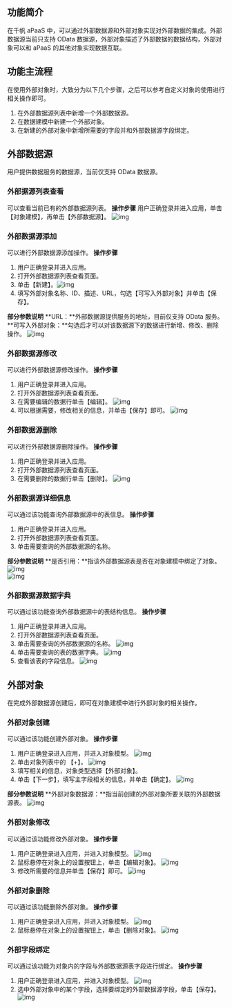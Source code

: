 ## 功能简介
在千帆 aPaaS 中，可以通过外部数据源和外部对象实现对外部数据的集成。外部数据源当前只支持 OData 数据源，外部对象描述了外部数据的数据结构，外部对象可以和 aPaaS 的其他对象实现数据互联。

## 功能主流程
在使用外部对象时，大致分为以下几个步骤，之后可以参考自定义对象的使用进行相关操作即可。
1. 在外部数据源列表中新增一个外部数据源。
2. 在数据建模中新建一个外部对象。
3. 在新建的外部对象中新增所需要的字段并和外部数据源字段绑定。


## 外部数据源
用户提供数据服务的数据源，当前仅支持 OData 数据源。

### 外部据源列表查看
可以查看当前已有的外部数据源列表。
**操作步骤**
用户正确登录并进入应用，单击【对象建模】，再单击【外部数据源】。
![img](https://main.qcloudimg.com/raw/21c5a8e8a1b551db6b4bc0d583a1e478.png)        

### 外部数据源添加
可以进行外部数据源添加操作。
**操作步骤**
1. 用户正确登录并进入应用。
2. 打开外部数据源列表查看页面。
3. 单击【新建】。![img](https://main.qcloudimg.com/raw/b0b0e613d08ebb8aeb2fcf369ef16281.png)        
4. 填写外部对象名称、ID、描述、URL，勾选【可写入外部对象】并单击【保存】。

**部分参数说明**
**URL：**外部数据源提供服务的地址，目前仅支持 OData 服务。
**可写入外部对象：**勾选后才可以对该数据源下的数据进行新增、修改、删除操作。    ![img](https://main.qcloudimg.com/raw/1a4874eb1e9c058c9fb34554d89323fc.png)        

### 外部数据源修改
可以进行外部数据源修改操作。
**操作步骤**
1. 用户正确登录并进入应用。
2. 打开外部数据源列表查看页面。
3. 在需要编辑的数据行单击【编辑】。
![img](https://main.qcloudimg.com/raw/b9d84005a76adde71ece9dd41516ce63.png)        
4. 可以根据需要，修改相关的信息，并单击【保存】即可。
![img](https://main.qcloudimg.com/raw/a6247c19e838a0f597dd1a492101215c.png)        

### 外部数据源删除
可以进行外部数据源删除操作。
**操作步骤**
1. 用户正确登录并进入应用。
2. 打开外部数据源列表查看页面。
3. 在需要删除的数据行单击【删除】。
![img](https://main.qcloudimg.com/raw/a1f0709ecc1fac4af706e6d28dc81e66.png)        

### 外部数据源详细信息
可以通过该功能查询外部数据源中的表信息。
**操作步骤**
1. 用户正确登录并进入应用。
2. 打开外部数据源列表查看页面。
3. 单击需要查询的外部数据源的名称。

**部分参数说明**
**是否引用：**指该外部数据源表是否在对象建模中绑定了对象。  ![img](https://main.qcloudimg.com/raw/c3877b1053ed12dd91acbd36da83f06e.png)        
 ![img](https://main.qcloudimg.com/raw/663f8297fc7c92b2b4655ef2b854391b.png)        

### 外部数据源数据字典
可以通过该功能查询外部数据源中的表结构信息。
**操作步骤**
1. 用户正确登录并进入应用。
2. 打开外部数据源列表查看页面。
3. 单击需要查询的外部数据源的名称。
![img](https://main.qcloudimg.com/raw/3b0c7aa9d652804858a6f819685a34ce.png)        
4. 单击需要查询的表的数据字典。
![img](https://main.qcloudimg.com/raw/6d03df687850384193f70824a92f048c.png)        
5. 查看该表的字段信息。
![img](https://main.qcloudimg.com/raw/d7d885a987cffab185e994a73fcdb5dd.png)        

## 外部对象
在完成外部数据源创建后，即可在对象建模中进行外部对象的相关操作。

### 外部对象创建
可以通过该功能创建外部对象。
**操作步骤**
1. 用户正确登录进入应用，并进入对象模型。
![img](https://main.qcloudimg.com/raw/0b8a2dcdad89aa0fa0921b6b7fbb42ed.png)        
2. 单击对象列表中的 【+】。
![img](https://main.qcloudimg.com/raw/d611aed10af9c980938767f5d1ee3b33.png)        
3. 填写相关的信息，对象类型选择【外部对象】。
4. 单击【下一步】，填写主字段相关的信息，并单击【确定】。
![img](https://main.qcloudimg.com/raw/372c38ed309e4d5eea4e2d44ed687b57.png)   

**部分参数说明**
**外部对象数据源：**指当前创建的外部对象所要关联的外部数据源表。
![img](https://main.qcloudimg.com/raw/6ca6e4a7a0e4effb0cbe7816cc434748.png)        

     

### 外部对象修改
可以通过该功能修改外部对象。
**操作步骤**
1. 用户正确登录进入应用，并进入对象模型。
![img](https://main.qcloudimg.com/raw/c4afc7d39365196f592e7cb4ece89a09.png)        
2. 鼠标悬停在对象上的设置按钮上，单击【编辑对象】。
 ![img](https://main.qcloudimg.com/raw/c24db372475732a3f1688c79016a1fc4.png)        
3. 修改所需要的信息并单击【保存】即可。
![img](https://main.qcloudimg.com/raw/4d878d01dab148158e4e432ed9409a70.png)        

### 外部对象删除
可以通过该功能删除外部对象。
**操作步骤**
1. 用户正确登录进入应用，并进入对象模型。
![img](https://main.qcloudimg.com/raw/07652254fe306e2131b730fe9a56cdd7.png)        
2. 鼠标悬停在对象上的设置按钮上，单击【删除对象】。
![img](https://main.qcloudimg.com/raw/4d9e1c64958231696170dbc22404bd32.png)        

### 外部字段绑定
可以通过该功能为对象内的字段与外部数据源表字段进行绑定。
**操作步骤**
1. 用户正确登录进入应用，并进入对象模型。
![img](https://main.qcloudimg.com/raw/ead1f1c7b9d933fbcb689159bc2282ab.png)        
2. 选中外部对象中的某个字段，选择要绑定的外部数据源字段，单击【保存】。
![img](https://main.qcloudimg.com/raw/5fe19113b4fc78d09b13cef01835cf5e.png)        
